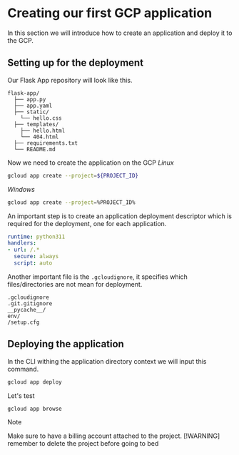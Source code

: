 # Creating our first GCP application
In this section we will introduce how to create an application and deploy it to the GCP. 

## Setting up for the deployment
Our Flask App repository will look like this.
```
flask-app/ 
  ├── app.py 
  ├── app.yaml
  ├── static/
    └── hello.css 
  ├── templates/ 
    ├── hello.html 
    └── 404.html 
  ├── requirements.txt 
  └── README.md
```
Now we need to create the application on the GCP
*Linux*
```bash
gcloud app create --project=${PROJECT_ID}
```
*Windows*
```bash
gcloud app create --project=%PROJECT_ID%
```
An important step is to create an application deployment descriptor which is required for the deployment, one for each application.
```YAML
runtime: python311
handlers: 
- url: /.*
  secure: always
  script: auto
```
Another important file is the `.gcloudignore`, it specifies which files/directories are not mean for deployment. 
```
.gcloudignore
.git.gitignore
__pycache__/
env/
/setup.cfg
```

## Deploying the application
In the CLI withing the application directory context we will input this command.
```bash
gcloud app deploy
```
Let's test
```bash
gcloud app browse
```
> [!NOTE]
> Make sure to have a billing account attached to the project.
> [!WARNING]
> remember to delete the project before going to bed
